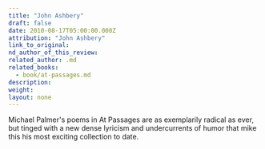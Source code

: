 ```yaml
---
title: "John Ashbery"
draft: false
date: 2010-08-17T05:00:00.000Z
attribution: "John Ashbery"
link_to_original:
nd_author_of_this_review:
related_author: .md
related_books:
  - book/at-passages.md
description:
weight:
layout: none
---
```

Michael Palmer's poems in At Passages are as exemplarily radical as ever, but tinged with a new dense lyricism and undercurrents of humor that mike this his most exciting collection to date.

